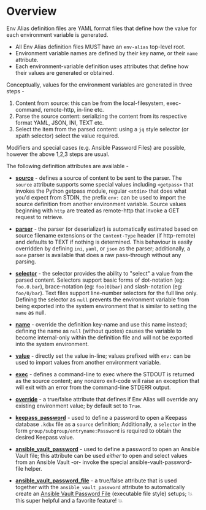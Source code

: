 # Overview

Env Alias definition files are YAML format files that define how the value for each environment variable is generated.

* All Env Alias definition files MUST have an `env-alias` top-level root.
* Environment variable names are defined by their key name, or their `name` attribute.
* Each environment-variable definition uses attributes that define how their values are 
  generated or obtained.

Conceptually, values for the environment variables are generated in three steps -

 1. Content from source: this can be from the local-filesystem, exec-command, remote-http, in-line etc.
 2. Parse the source content: serializing the content from its respective format YAML, JSON, INI, TEXT etc.
 3. Select the item from the parsed content: using a `jq` style selector (or xpath selector) select the value required. 

Modifiers and special cases (e.g. Ansible Password Files) are possible, however the above 1,2,3 steps are usual.

The following definition attributes are available -

* [**source**](source.md) - defines a source of content to be sent to the parser.  The `source` attribute supports 
  some special values including `<getpass>` that invokes the Python getpass module, regular `<stdin>` that does what 
  you'd expect from STDIN, the prefix `env:` can be used to import the source definition from another environment 
  variable.  Source values beginning with `http` are treated as remote-http that invoke a GET request to retrieve.

* [**parser**](parser.md) - the parser (or deserializer) is automatically estimated based on source filename 
  extensions or the `Content-Type` header (if http-remote) and defaults to TEXT if nothing is determined.  This 
  behaviour is easily overridden by defining `ini`, `yaml`, or `json` as the parser; additionally, a `none` parser is
  available that does a raw pass-through without any parsing.

* [**selector**](selector.md) - the selector provides the ability to "select" a value from the parsed content.  Selectors 
  support basic forms of dot-notation (eg: `foo.0.bar`), brace-notation (eg: `foo[0]bar`) and slash-notation (eg: 
  `foo/0/bar`).  Text files support line-number selectors for the full line only.  Defining the selector as `null` 
  prevents the environment variable from being exported into the system environment that is similar to setting 
  the `name` as null.

* [**name**](name.md) - override the definition key-name and use this name instead; defining the name as `null` (without 
  quotes) causes the variable to become internal-only within the definition file and will not be exported into the 
  system environment.

* [**value**](value.md) - directly set the value in-line; values prefixed with `env:` can be used to import values from 
  another environment variable. 

* [**exec**](exec.md) - defines a command-line to exec where the STDOUT is returned as the source content; any nonzero 
  exit-code will raise an exception that will exit with an error from the command-line STDERR output. 

* [**override**](override.md) - a true/false attribute that defines if Env Alias will override any existing environment 
  value; by default set to `True`.

* [**keepass_password**](keepass-password.md) - used to define a password to open a Keepass database `.kdbx` file as 
  a `source` definition; Additionally, a `selector` in the form `group/subgroup/entryname:Password` is required to 
  obtain the desired Keepass value.

* [**ansible_vault_password**](ansible-vault-password.md) - used to define a password to open an Ansible Vault 
  file; this attribute can be used _either_ to open and select values from an Ansible Vault -or- invoke the special 
  ansible-vault-password-file helper.

* [**ansible_vault_password_file**](ansible-vault-password-file.md) - a true/false attribute that is used together 
  with the `ansible_vault_password` attribute to automatically create an [Ansible Vault Password File](https://docs.ansible.com/ansible/latest/reference_appendices/config.html#envvar-ANSIBLE_VAULT_PASSWORD_FILE) (executable 
  file style) setups; 💥 this super helpful and a favorite feature! 💥
